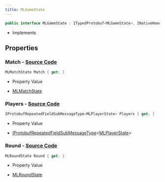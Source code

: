 ```yaml
---
title: MLGameState
---
```


```csharp
public interface MLGameState : ITypedProtobuf<MLGameState>, INativeHandle
```

- Implements

## Properties

### **Match** - [Source Code](https://github.com/swiftly-solution/swiftlys2/blob/main/managed/src/SwiftlyS2.Generated/Protobufs/Interfaces/MLGameState.cs#L13)

```csharp
MLMatchState Match { get; }
```

- Property Value

- [MLMatchState](/docs/api/shared/protobufdefinitions/mlmatchstate)

### **Players** - [Source Code](https://github.com/swiftly-solution/swiftlys2/blob/main/managed/src/SwiftlyS2.Generated/Protobufs/Interfaces/MLGameState.cs#L19)

```csharp
IProtobufRepeatedFieldSubMessageType<MLPlayerState> Players { get; }
```

- Property Value

- [IProtobufRepeatedFieldSubMessageType](/docs/api/shared/netmessages/iprotobufrepeatedfieldsubmessagetype-1)<[MLPlayerState](/docs/api/shared/protobufdefinitions/mlplayerstate)>

### **Round** - [Source Code](https://github.com/swiftly-solution/swiftlys2/blob/main/managed/src/SwiftlyS2.Generated/Protobufs/Interfaces/MLGameState.cs#L16)

```csharp
MLRoundState Round { get; }
```

- Property Value

- [MLRoundState](/docs/api/shared/protobufdefinitions/mlroundstate)

